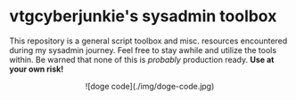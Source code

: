 # vtgcyberjunkie's sysadmin toolbox
This repository is a general script toolbox and misc. resources encountered during my sysadmin journey. Feel free to stay awhile and utilize the tools within. Be warned that none of this is *probably* production ready. **Use at your own risk!**

<p align="center">
![doge code](./img/doge-code.jpg)
</p>
